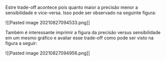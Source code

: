 ---
---

Estre trade-off acontece pois quanto maior a precisão menor a sensibilidade e vice-versa. Isso pode ser observado na seguinte figura:

![[Pasted image 20210827094533.png]]

Também é interessante imprimir a figura da precisão versus sensibilidade em um mesmo gráfico e avaliar esse trade-off como pode ser visto na figura a seguir:

![[Pasted image 20210827094956.png]]